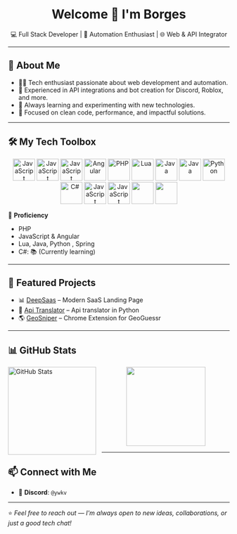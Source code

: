 <h1 align="center">Welcome 👋 I'm Borges</h1>
<p align="center">💻 Full Stack Developer | 🤖 Automation Enthusiast | 🌐 Web & API Integrator</p>

---

## 🚀 About Me

- 👨‍💻 Tech enthusiast passionate about web development and automation.
- 🔌 Experienced in API integrations and bot creation for Discord, Roblox, and more.
- 🧠 Always learning and experimenting with new technologies.
- 🎯 Focused on clean code, performance, and impactful solutions.

---

## 🛠️ My Tech Toolbox

<p align="center">
  <img src="https://cdn.jsdelivr.net/gh/devicons/devicon/icons/html5/html5-original.svg" height="50" alt="JavaScript"/>
  <img src="https://cdn.jsdelivr.net/gh/devicons/devicon/icons/css3/css3-original.svg" height="50" alt="JavaScript"/>
  <img src="https://cdn.jsdelivr.net/gh/devicons/devicon/icons/javascript/javascript-original.svg" height="50" alt="JavaScript"/>
  <img src="https://cdn.jsdelivr.net/gh/devicons/devicon/icons/angular/angular-original.svg" height="50" alt="Angular"/>
  <img src="https://cdn.jsdelivr.net/gh/devicons/devicon/icons/php/php-original.svg" height="50" alt="PHP"/>
  <img src="https://cdn.jsdelivr.net/gh/devicons/devicon/icons/lua/lua-original.svg" height="50" alt="Lua"/>
  <img src="https://cdn.jsdelivr.net/gh/devicons/devicon/icons/java/java-original.svg" height="50" alt="Java"/>
  <img src="https://cdn.jsdelivr.net/gh/devicons/devicon@latest/icons/spring/spring-original.svg" height="50" alt="Java" />
  <img src="https://cdn.jsdelivr.net/gh/devicons/devicon/icons/python/python-original.svg" height="50" alt="Python"/>
  <img src="https://cdn.jsdelivr.net/gh/devicons/devicon/icons/csharp/csharp-original.svg" height="50" alt="C#"/>
  <img src="https://cdn.jsdelivr.net/gh/devicons/devicon/icons/git/git-original.svg" height="50" alt="JavaScript"/>
  <img src="https://cdn.jsdelivr.net/gh/devicons/devicon/icons/gitlab/gitlab-original.svg" height="50" alt="JavaScript"/>
  <img src="https://cdn.jsdelivr.net/gh/devicons/devicon@latest/icons/tailwindcss/tailwindcss-original.svg" height="50"  />
  <img src="https://cdn.jsdelivr.net/gh/devicons/devicon@latest/icons/nodejs/nodejs-original.svg" height="50" />




</p>

🔸 **Proficiency**  
- PHP
- JavaScript & Angular  
- Lua, Java, Python , Spring
- C#: 📚 (Currently learning)

---

## 🌟 Featured Projects

- 📊 [DeepSaas](https://github.com/borgeszxz/DeepSaas) – Modern SaaS Landing Page
- 🤖 [Api Translator](https://github.com/borgeszxz/translation_api) – Api translator in Python
- 🌎 [GeoSniper](https://github.com/borgeszxz/GeoSniper/) – Chrome Extension for GeoGuessr

---

## 📊 GitHub Stats

<p>
  <img 
    align="left" 
    alt="GitHub Stats" 
    height="200" 
    style="padding-right: 10px;" 
    src="https://github-readme-stats.vercel.app/api?username=borgeszxz&show_icons=true&theme=tokyonight&include_all_commits=true&locale=pt-br" 
  />

<p align="center">
  <img height="180em" src="https://github-readme-stats.vercel.app/api/top-langs/?username=borgeszxz&layout=compact&theme=dracula"/>
</p>

---

## 📫 Connect with Me

- 💬 **Discord**: `@ywkv`
---

⭐️ *Feel free to reach out — I'm always open to new ideas, collaborations, or just a good tech chat!*
